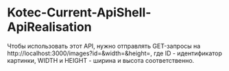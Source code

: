 # Kotec-Current-ApiShell-ApiRealisation
Чтобы использовать этот API, нужно отправлять GET-запросы на http://localhost:3000/images?id=<ID>&width=<WIDTH>&height=<HEIGHT>, где ID - идентификатор картинки, WIDTH и HEIGHT - ширина и высота соответственно.

